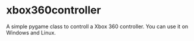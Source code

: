 # xbox360controller
A simple pygame class to controll a Xbox 360 controller. You can use it on Windows and Linux.
